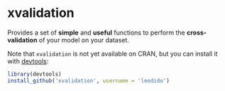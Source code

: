 xvalidation
===========

Provides a set of **simple** and **useful** functions to perform the **cross-validation** of your model on your dataset.

Note that `xvalidation` is not yet available on CRAN, but you can install it with [devtools](https://github.com/hadley/devtools):

```R
library(devtools)
install_github('xvalidation', username = 'leodido')
```
